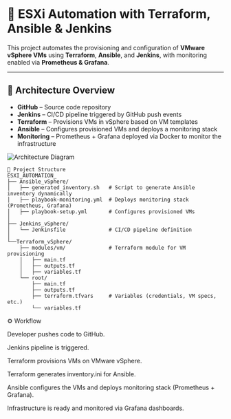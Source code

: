 # 🚀 ESXi Automation with Terraform, Ansible & Jenkins

This project automates the provisioning and configuration of **VMware vSphere VMs** using **Terraform**, **Ansible**, and **Jenkins**, with monitoring enabled via **Prometheus & Grafana**.

---

## 📌 Architecture Overview

- **GitHub** – Source code repository  
- **Jenkins** – CI/CD pipeline triggered by GitHub push events  
- **Terraform** – Provisions VMs in vSphere based on VM templates  
- **Ansible** – Configures provisioned VMs and deploys a monitoring stack  
- **Monitoring** – Prometheus + Grafana deployed via Docker to monitor the infrastructure  

![Architecture Diagram](./drawnew.png)


```plaintext
📂 Project Structure
ESXI_AUTOMATION_
├── Ansible_vSphere/
│   ├── generated_inventory.sh   # Script to generate Ansible inventory dynamically
│   ├── playbook-monitoring.yml  # Deploys monitoring stack (Prometheus, Grafana)
│   ├── playbook-setup.yml       # Configures provisioned VMs
│
├── Jenkins_vSphere/
│   └── Jenkinsfile              # CI/CD pipeline definition
│
└──Terraform_vSphere/
    ├── modules/vm/              # Terraform module for VM provisioning
    │   ├── main.tf
    │   ├── outputs.tf
    │   ├── variables.tf
    └── root/
        ├── main.tf
        ├── outputs.tf
        ├── terraform.tfvars     # Variables (credentials, VM specs, etc.)
        └── variables.tf
```

⚙️ Workflow

Developer pushes code to GitHub.

Jenkins pipeline is triggered.

Terraform provisions VMs on VMware vSphere.

Terraform generates inventory.ini for Ansible.

Ansible configures the VMs and deploys monitoring stack (Prometheus + Grafana).

Infrastructure is ready and monitored via Grafana dashboards.
